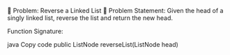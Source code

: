 🚀 Problem: Reverse a Linked List
📝 Problem Statement:
Given the head of a singly linked list, reverse the list and return the new head.

Function Signature:

java
Copy code
public ListNode reverseList(ListNode head)